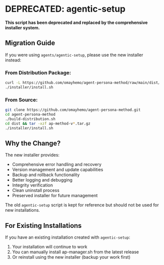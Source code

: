# DEPRECATED: agentic-setup

**This script has been deprecated and replaced by the comprehensive installer system.**

## Migration Guide

If you were using `agents/agentic-setup`, please use the new installer instead:

### From Distribution Package:
```bash
curl -L https://github.com/omayhemo/agent-persona-method/raw/main/dist/ap-method-v1.0.0.tar.gz | tar -xz
./installer/install.sh
```

### From Source:
```bash
git clone https://github.com/omayhemo/agent-persona-method.git
cd agent-persona-method
./build-distribution.sh
cd dist && tar -xzf ap-method-v*.tar.gz
./installer/install.sh
```

## Why the Change?

The new installer provides:
- Comprehensive error handling and recovery
- Version management and update capabilities
- Backup and rollback functionality
- Better logging and debugging
- Integrity verification
- Clean uninstall process
- Preserved installer for future management

The old `agentic-setup` script is kept for reference but should not be used for new installations.

## For Existing Installations

If you have an existing installation created with `agentic-setup`:
1. Your installation will continue to work
2. You can manually install ap-manager.sh from the latest release
3. Or reinstall using the new installer (backup your work first)